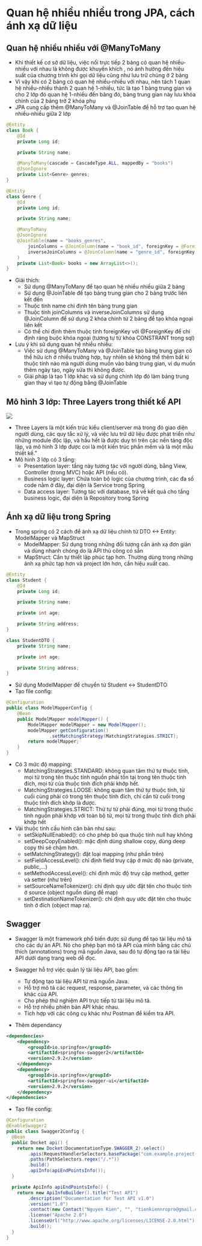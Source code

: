 # Quan hệ nhiều nhiều trong JPA, cách ánh xạ dữ liệu
## Quan hệ nhiều nhiều với @ManyToMany
- Khi thiết kế cơ sở dữ liệu, việc nối trực tiếp 2 bảng có quan hệ nhiều-nhiều với nhau là không được khuyến khích , nó ảnh hưởng đến hiệu suất của chương trình khi gọi dữ liệu cũng như lưu trữ chúng ở 2 bảng
- Vì vậy khi có 2 bảng có quan hệ nhiều-nhiều với nhau, nên tách 1 quan hệ nhiều-nhiều thành 2 quan hệ 1-nhiều, tức là tạo 1 bảng trung gian và cho 2 lớp đó quan hệ 1-nhiều đến bảng đó, bảng trung gian này lưu khóa chính của 2 bảng trở 2 khóa phụ
- JPA cung cấp thêm @ManyToMany và @JoinTable để hỗ trợ tạo quan hệ nhiều-nhiều giữa 2 lớp

```java
@Entity
class Book {
    @Id
    private Long id;

    private String name;

    @ManyToMany(cascade = CascadeType.ALL, mappedBy = "books")
    @JsonIgnore
    private List<Genre> genres;
}

@Entity 
class Genre {
    @Id
    private Long id;

    private String name;

    @ManyToMany
    @JsonIgnore
    @JoinTable(name = "books_genres",
        joinColumns = @JoinColumn(name = "book_id", foreignKey = @ForeignKey(name = "FK_BOOK_GENRE1")),
        inverseJoinColumns = @JoinColumn(name = "genre_id", foreignKey = @ForeignKey(name = "FK_BOOK_GENRE2"))
    )
    private List<Book> books = new ArrayList<>();
}

```

- Giải thích:
  - Sử dụng @ManyToMany để tạo quan hệ nhiều nhiều giữa 2 bảng
  - Sử dụng @JoinTable để tạo bảng trung gian cho 2 bảng trước liên kết đến
  - Thuộc tính name chỉ định tên bảng trung gian
  - Thuộc tính joinColumns và inverseJoinColumns sử dụng @JoinColumn để sử dụng 2 khóa chính từ 2 bảng để tạo khóa ngoại liên kết
  - Có thể chỉ định thêm thuộc tính foreignKey với @ForeignKey để chỉ định ràng buộc khóa ngoại (tương tự từ khóa CONSTRANT trong sql)
- Lưu ý khi sử dụng quan hệ nhiều nhiều:
  - Việc sử dụng @ManyToMany và @JoinTable tạo bảng trung gian có thể hữu ích ở nhiều trường hợp, tuy nhiên sẽ không thể thêm bất kì thuộc tính nào mà người dùng muốn vào bảng trung gian, ví dụ muốn thêm ngày tạo, ngày sửa thì không được.
  - Giải pháp là tạo 1 lớp khác và sử dụng chính lớp đó làm bảng trung gian thay vì tạo tự động bằng @JoinTable

## Mô hình 3 lớp: Three Layers trong thiết kế API
![](https://media.geeksforgeeks.org/wp-content/uploads/20231108115918/Three-Tier-architecture.png)

- Three Layers là một kiến trúc kiểu client/server mà trong đó giao diện người dùng, các quy tắc xử lý, và việc lưu trữ dữ liệu được phát triển như những module độc lập, và hầu hết là được duy trì trên các nền tảng độc lập, và mô hình 3 lớp được coi là một kiến trúc phần mềm và là một mẫu thiết kế.” 
- Mô hình 3 lớp có 3 tầng:
  - Presentation layer: tầng này tương tác với người dùng, bằng View, Controller (trong MVC) hoặc API (nếu có).
  - Business logic layer: Chứa toàn bộ logic của chương trình, các đa số code nằm ở đây, đại diện là Service trong Spring 
  - Data access layer: Tương tác với database, trả về kết quả cho tầng business logic, đại diện là Repository trong Spring

## Ánh xạ dữ liệu trong Spring
- Trong spring có 2 cách để ánh xạ dữ liệu chính từ DTO <-> Entity: ModelMapper và MapStruct
  - ModelMapper: Sử dụng trong những đối tượng cần ánh xạ đơn giản và dùng nhanh chóng do là API thủ công có sẵn
  - MapStruct: Cần tự thiết lập phúc tạp hơn. Thường dùng trong những ánh xạ phức tạp hơn và project lớn hơn, cần hiệu xuất cao.

```java
@Entity
class Student {
    @Id
    private Long id;

    private String name;

    private int age;

    private String address;
}

class StudentDTO {
    private String name;

    private int age;

    private String address;
}
```

- Sử dụng ModelMapper để chuyển từ Student <-> StudentDTO
- Tạo file config:
```java
@Configuration
public class ModelMapperConfig {
    @Bean
    public ModelMapper modelMapper() {
        ModelMapper modelMapper = new ModelMapper();
        modelMapper.getConfiguration()
                .setMatchingStrategy(MatchingStrategies.STRICT);
        return modelMapper;
    }
}
```
- Có 3 mức độ mapping:
  - MatchingStrategies.STANDARD: không quan tâm thứ tự thuộc tính, mọi từ trong tên thuộc tính nguồn phải tồn tại trong tên thuộc tính đích, mọi từ của thuộc tính đích phải khớp hết.
  - MatchingStrategies.LOOSE: không quan tâm thứ tự thuộc tính, từ cuối cùng phải có trong tên thuộc tính đích, chỉ cần từ cuối trong thuộc tính đích khớp là được.
  - MatchingStrategies.STRICT: Thứ tự từ phải đúng, mọi từ trong thuộc tính nguồn phải khớp với toàn bộ từ, mọi từ trong thuộc tính đích phải khớp hết
- Vài thuộc tính cấu hình căn bản như sau:
  - setSkipNullEnabled(): có cho phép bỏ qua thuộc tính null hay không
  - setDeepCopyEnabled(): mặc định dùng shallow copy, dùng deep copy thì sẽ chậm hơn.
  - setMatchingStrategy(): đặt loại mapping (như phần trên)
  - setFieldAccessLevel(): chỉ định field truy cập ở mức độ nào (private, public,...)
  - setMethodAccessLevel(): chỉ định mức độ truy cập method, getter và setter (như trên)
  - setSourceNameTokenizer(): chỉ định quy ước đặt tên cho thuộc tính ở source (object nguồn dùng để map)
  - setDestinationNameTokenizer(): chỉ định quy ước đặt tên cho thuộc tính ở đích (object map ra).

## Swagger
- Swagger là một framework phổ biến được sử dụng để tạo tài liệu mô tả cho các dự án API. Nó cho phép bạn mô tả API của mình bằng các chú thích (annotations) trong mã nguồn Java, sau đó tự động tạo ra tài liệu API dưới dạng trang web dễ đọc.
- Swagger hỗ trợ việc quản lý tài liệu API, bao gồm:
  - Tự động tạo tài liệu API từ mã nguồn Java.
  - Hỗ trợ mô tả các request, response, parameter, và các thông tin khác của API.
  - Cho phép thử nghiệm API trực tiếp từ tài liệu mô tả.
  - Hỗ trợ nhiều phiên bản API khác nhau.
  - Tích hợp với các công cụ khác như Postman để kiểm tra API.

- Thêm dependancy
```xml
<dependencies>
    <dependency>
        <groupId>io.springfox</groupId>
        <artifactId>springfox-swagger2</artifactId>
        <version>2.9.2</version>
    </dependency>
    <dependency>
        <groupId>io.springfox</groupId>
        <artifactId>springfox-swagger-ui</artifactId>
        <version>2.9.2</version>
    </dependency>
</dependencies>
```

- Tạo file config:
```java
@Configuration
@EnableSwagger2
public class Swagger2Config {
  @Bean
  public Docket api() {
    return new Docket(DocumentationType.SWAGGER_2).select()
        .apis(RequestHandlerSelectors.basePackage("com.example.project-name.controller"))
        .paths(PathSelectors.regex("/.*"))
        .build()
        .apiInfo(apiEndPointsInfo());
  }

  private ApiInfo apiEndPointsInfo() {
    return new ApiInfoBuilder().title("Test API")
        .description("Documentation for Test API v1.0")
        .version("1.0")
        .contact(new Contact("Nguyen Kien", "", "tienkiennropro@gmail.com"))
        .license("Apache 2.0")
        .licenseUrl("http://www.apache.org/licenses/LICENSE-2.0.html")
        .build();
  }
}
```
